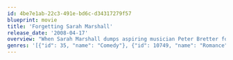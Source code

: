 ```yaml
---
id: 4be7e1ab-22c3-491e-bd6c-d34317279f57
blueprint: movie
title: 'Forgetting Sarah Marshall'
release_date: '2008-04-17'
overview: "When Sarah Marshall dumps aspiring musician Peter Bretter for rock star Aldous Snow, Peter's world comes crashing down. His best friend suggests that Peter should get away from everything and to fly off to Hawaii to escape all his problems. After arriving in Hawaii and meeting the beautiful Rachel Jansen, Peter is shocked to see not only Aldous Snow in Hawaii, but also Sarah Marshall."
genres: '[{"id": 35, "name": "Comedy"}, {"id": 10749, "name": "Romance"}, {"id": 18, "name": "Drama"}]'
---
```


